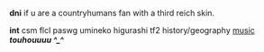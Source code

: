 **dni** if u are a countryhumans fan with a third reich skin.

**int** csm flcl paswg umineko higurashi tf2 history/geography [music](https://last.fm/user/ihatememphis) ***touhouuuu ^_^***
